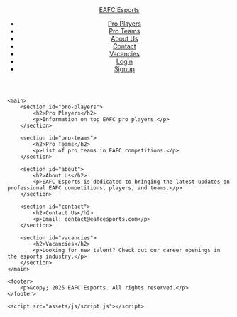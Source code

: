 
<html lang="en">
<head>
    <meta charset="UTF-8">
    <meta name="viewport" content="width=device-width, initial-scale=1.0">
    <title>EAFC Esports News</title>
    <link rel="stylesheet" href="assets/css/styles.css">
</head>
<body>
    <header>
        <div class="navbar">
            <a href="index.html" class="logo">EAFC Esports</a>
            <nav>
                <ul>
                    <li><a href="#pro-players">Pro Players</a></li>
                    <li><a href="#pro-teams">Pro Teams</a></li>
                    <li><a href="#about">About Us</a></li>
                    <li><a href="#contact">Contact</a></li>
                    <li><a href="#vacancies">Vacancies</a></li>
                    <li><a href="login.html">Login</a></li>
                    <li><a href="signup.html">Signup</a></li>
                </ul>
            </nav>
        </div>
    </header>

    <main>
        <section id="pro-players">
            <h2>Pro Players</h2>
            <p>Information on top EAFC pro players.</p>
        </section>

        <section id="pro-teams">
            <h2>Pro Teams</h2>
            <p>List of pro teams in EAFC competitions.</p>
        </section>

        <section id="about">
            <h2>About Us</h2>
            <p>EAFC Esports is dedicated to bringing the latest updates on professional EAFC competitions, players, and teams.</p>
        </section>

        <section id="contact">
            <h2>Contact Us</h2>
            <p>Email: contact@eafcesports.com</p>
        </section>

        <section id="vacancies">
            <h2>Vacancies</h2>
            <p>Looking for new talent? Check out our career openings in the esports industry.</p>
        </section>
    </main>

    <footer>
        <p>&copy; 2025 EAFC Esports. All rights reserved.</p>
    </footer>

    <script src="assets/js/script.js"></script>
</body>
</html>
